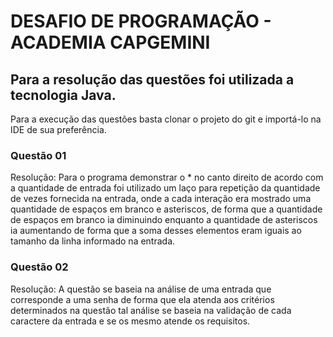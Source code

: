 # DESAFIO DE PROGRAMAÇÃO - ACADEMIA CAPGEMINI

## Para a resolução das questões foi utilizada a tecnologia Java.
Para a execução das questões basta clonar o projeto do git e importá-lo na IDE de sua preferência.

### Questão 01

Resolução: Para o programa demonstrar o * no canto direito de acordo com a quantidade de entrada foi utilizado um laço para repetição da quantidade de vezes fornecida na entrada, onde a cada interação era mostrado uma quantidade de espaços em branco e asteriscos, de forma que a quantidade de espaços em branco ia diminuindo enquanto a quantidade de asteriscos ia aumentando de forma que a soma desses elementos eram iguais ao tamanho da linha informado na entrada.

### Questão 02

Resolução: A questão se baseia na análise de uma entrada que corresponde a uma senha de forma que ela atenda aos critérios determinados na questão tal análise se baseia na validação de cada caractere da entrada e se os mesmo atende os requisitos.